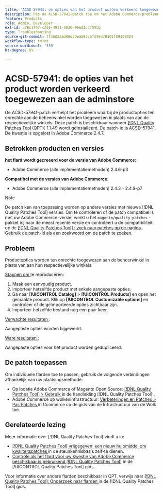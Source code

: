 ```yaml
---
title: 'ACSD-57941: de opties van het product worden verkeerd toegewezen aan de adminstore'
description: Pas de ACSD-57941-patch toe om het Adobe Commerce-probleem op te lossen, waarbij productopties onjuist aan de beheerwinkel worden toegewezen in plaats van aan de respectievelijke winkels.
feature: Products
role: Admin, Developer
exl-id: a78c1797-c366-4931-b036-966d3dcf59bb
type: Troubleshooting
source-git-commit: 7fdb02a6d89d50ea593c5fd99d78101f89198424
workflow-type: tm+mt
source-wordcount: '350'
ht-degree: 0%

---
```


# ACSD-57941: de opties van het product worden verkeerd toegewezen aan de adminstore

De ACSD-57941-patch verhelpt het probleem waarbij de productopties ten onrechte aan de beheerwinkel worden toegewezen in plaats van aan de respectievelijke winkels. Deze patch is beschikbaar wanneer [[!DNL Quality Patches Tool (QPT)] ](https://experienceleague.adobe.com/en/docs/commerce-operations/tools/quality-patches-tool/quality-patches-tool-to-self-serve-quality-patches) 1.1.49 wordt geïnstalleerd. De patch-id is ACSD-57941. De kwestie is opgelost in Adobe Commerce 2.4.7.

## Betrokken producten en versies

**het flard wordt gecreeerd voor de versie van Adobe Commerce:**

* Adobe Commerce (alle implementatiemethoden) 2.4.6-p3

**Compatibel met de versies van Adobe Commerce:**

* Adobe Commerce (alle implementatiemethoden) 2.4.3 - 2.4.6-p7

>[!NOTE]
>
>De patch kan van toepassing worden op andere versies met nieuwe [!DNL Quality Patches Tool] versies. Om te controleren of de patch compatibel is met uw Adobe Commerce-versie, werkt u het `magento/quality-patches` -pakket bij naar de meest recente versie en controleert u de compatibiliteit op de [[!DNL Quality Patches Tool] : zoek naar patches op de pagina ](https://experienceleague.adobe.com/tools/commerce-quality-patches/index.html) . Gebruik de patch-id als een zoekwoord om de patch te zoeken.

## Probleem

Productopties worden ten onrechte toegewezen aan de beheerwinkel in plaats van aan hun respectievelijke winkels.

<u> Stappen om </u> te reproduceren:

1. Maak een eenvoudig product.
1. Importeer hetzelfde product met enkele aangepaste opties.
1. Ga naar **[!UICONTROL Catalog]** > **[!UICONTROL Products]** en open het gemaakte product. Klik op **[!UICONTROL Customizable options]** en controleer of de geïmporteerde opties zichtbaar zijn.
1. Importeer hetzelfde bestand nog een paar keer.

<u> Verwachte resultaten </u>:

Aangepaste opties worden bijgewerkt.

<u> Ware resultaten </u>:

Aangepaste opties voor het product worden gedupliceerd.

## De patch toepassen

Om individuele flarden toe te passen, gebruik de volgende verbindingen afhankelijk van uw plaatsingsmethode:

* Op locatie Adobe Commerce of Magento Open Source: [[!DNL Quality Patches Tool] > Gebruik ](/help/tools/quality-patches-tool/usage.md) in de handleiding [!DNL Quality Patches Tool] .
* Adobe Commerce op wolkeninfrastructuur: [ Verbeteringen en Patches > Pas Patches ](https://experienceleague.adobe.com/docs/commerce-cloud-service/user-guide/develop/upgrade/apply-patches.html) in Commerce op de gids van de Infrastructuur van de Wolk toe.

## Gerelateerde lezing

Meer informatie over [!DNL Quality Patches Tool] vindt u in:

* [[!DNL Quality Patches Tool]  vrijgegeven: een nieuw hulpmiddel om kwaliteitspatches ](https://experienceleague.adobe.com/en/docs/commerce-operations/tools/quality-patches-tool/quality-patches-tool-to-self-serve-quality-patches) in de steunkennisbasis zelf-te dienen.
* [ Controle als het flard voor uw kwestie van Adobe Commerce beschikbaar is gebruikend  [!DNL Quality Patches Tool]](/help/tools/quality-patches-tool/patches-available-in-qpt/check-patch-for-magento-issue-with-magento-quality-patches.md) in de [!UICONTROL Quality Patches Tool] gids.


Voor informatie over andere flarden beschikbaar in QPT, verwijs naar [[!DNL Quality Patches Tool]: Onderzoek naar flarden ](https://experienceleague.adobe.com/tools/commerce-quality-patches/index.html) in de [!DNL Quality Patches Tool] gids.
